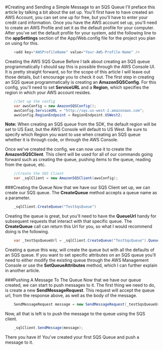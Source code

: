 #Creating and Sending a Simple Message to an SQS Queue
I'll preface this article by talking a bit about the set up. You'll first have to have created an AWS Account, you can set one up for free, but you'll have to enter your credit card information. Once you have the AWS account set up, you'll need to create an AWS Profile and set it as the default profile for your computer. After you've set the default profile for your system, add the following line to the **appSettings** section of the App/Web.config file for the project you plan on using for this.

```csharp
    <add key="AWSProfileName" value="Your-AWS-Profile-Name" />
```

Creating the AWS SQS Queue
Before I talk about creating an SQS queue programmatically I should say this is possible through the AWS Console UI. It is pretty straight forward, so for the scope of this article I will leave out those details, but I encourage you to check it out. 
The first step in creating an SQS queue programmatically is creating an **AmazonSQSConfig**. For this config, you'll need to set **ServiceURL** and a **Region**, which specifies the region in which your AWS account resides.

```csharp
    //Set up the config
    var awsConfig = new AmazonSQSConfig();
    awsConfig.ServiceURL = "http://sqs.us-west-2.amazonaws.com";
    awsConfig.RegionEndpoint = RegionEndpoint.USWest2;
```
**Note:** When creating an SQS queue from the SDK, the default region will be set to US East, but the AWS Console will default to US West. Be sure to specify which Region you want to use when creating an SQS queue whether it is through code, or through the AWS Console.

Once we've created the config, we can now use it to create the **AmazonSQSClient**. This client will be used for all of our commands going forward such as creating the queue, pushing items to the queue, reading from the queue, etc.

```csharp
    //Create the SQS Client
    var _sqlClient = new AmazonSQSClient(awsConfig);
```

###Creating the Queue
Now that we have our SQS Client set up, we can create our SQS queue. The **CreateQueue** method accepts a queue name as a parameter.

```csharp
    _sqlClient.CreateQueue("TestSqsQueue")
```

Creating the queue is great, but you'll need to have the **QueueUrl** handy for subsequent requests that interact with that specific queue. The **CreateQueue** call can return this Url for you, so what I would recommend doing is the following.

```csharp
    var _testSqsQueueUrl = _sqlClient.CreateQueue("TestSqsQueue").QueueUrl;
```

Creating a queue this way, will create the queue but with all the defaults of an SQS queue. If you want to set specific attributes on an SQS queue you'll need to either modify the existing queue through the AWS Management Console or use the **SetQueueAttributes** method, which I can further explain in another article.

###Pushing A Message To The Queue
Now that we have our queue created, we can start to push messages to it.
The first thing we need to do, is create a new **SendMessageRequest**. This request will accept the queue url, from the response above, as well as the body of the message.

```csharp
    SendMessageRequest message = new SendMessageRequest(_testSqsQueueUrl, "Hello, reader");
```

Now, all that is left is to push the message to the queue using the SQS client.

```csharp
    _sqlClient.SendMessage(message);
```

There you have it! You've created your first SQS Queue and push a message to it.